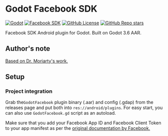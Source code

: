 # Godot Facebook SDK
[![Godot](https://img.shields.io/badge/Godot%20Engine-3.6-blue?style=for-the-badge&logo=godotengine&logoSize=auto)](https://godotengine.org/)
[![Facebook SDK](https://img.shields.io/badge/Facebook_SDK-blue?style=for-the-badge&logoSize=auto)](https://developers.facebook.com/docs/android/)
[![GitHub License](https://img.shields.io/github/license/damnedpie/godot-facebook?style=for-the-badge)](#)
[![GitHub Repo stars](https://img.shields.io/github/stars/damnedpie/godot-facebook?style=for-the-badge&logo=github&logoSize=auto&color=%23FFD700)](#)

Facebook SDK Android plugin for Godot. Built on Godot 3.6 AAR.

## Author's note

[Based on Dr. Moriarty's work.](https://github.com/DrMoriarty/godot-facebook)

## Setup

### Project integration

Grab the``GodotFacebook`` plugin binary (.aar) and config (.gdap) from the releases page and put both into ``res://android/plugins``. For easy start, you can also use ``GodotFacebook.gd`` script as an autoload.

Make sure that you add your Facebook App ID and Facebook Client Token to your app manifest as per the [original documentation by Facebook.](https://developers.facebook.com/docs/android/getting-started/)
